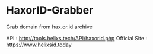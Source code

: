 # HaxorID-Grabber
Grab domain from hax.or.id archive

API : http://tools.helixs.tech/API/haxorid.php
Official Site : https://www.helixsid.today
